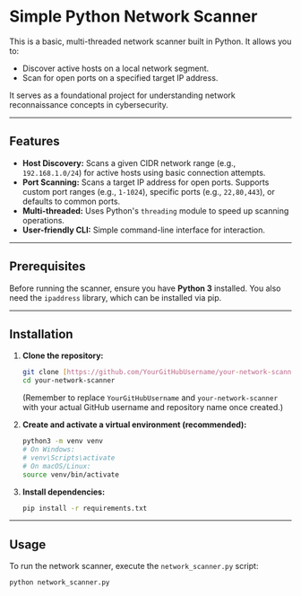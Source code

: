 # Simple Python Network Scanner

This is a basic, multi-threaded network scanner built in Python. It allows you to:
- Discover active hosts on a local network segment.
- Scan for open ports on a specified target IP address.

It serves as a foundational project for understanding network reconnaissance concepts in cybersecurity.

---

## Features

-   **Host Discovery:** Scans a given CIDR network range (e.g., `192.168.1.0/24`) for active hosts using basic connection attempts.
-   **Port Scanning:** Scans a target IP address for open ports. Supports custom port ranges (e.g., `1-1024`), specific ports (e.g., `22,80,443`), or defaults to common ports.
-   **Multi-threaded:** Uses Python's `threading` module to speed up scanning operations.
-   **User-friendly CLI:** Simple command-line interface for interaction.

---

## Prerequisites

Before running the scanner, ensure you have **Python 3** installed.
You also need the `ipaddress` library, which can be installed via pip.

---

## Installation

1.  **Clone the repository:**
    ```bash
    git clone [https://github.com/YourGitHubUsername/your-network-scanner.git](https://github.com/YourGitHubUsername/your-network-scanner.git)
    cd your-network-scanner
    ```
    (Remember to replace `YourGitHubUsername` and `your-network-scanner` with your actual GitHub username and repository name once created.)

2.  **Create and activate a virtual environment (recommended):**
    ```bash
    python3 -m venv venv
    # On Windows:
    # venv\Scripts\activate
    # On macOS/Linux:
    source venv/bin/activate
    ```

3.  **Install dependencies:**
    ```bash
    pip install -r requirements.txt
    ```

---

## Usage

To run the network scanner, execute the `network_scanner.py` script:

```bash
python network_scanner.py
